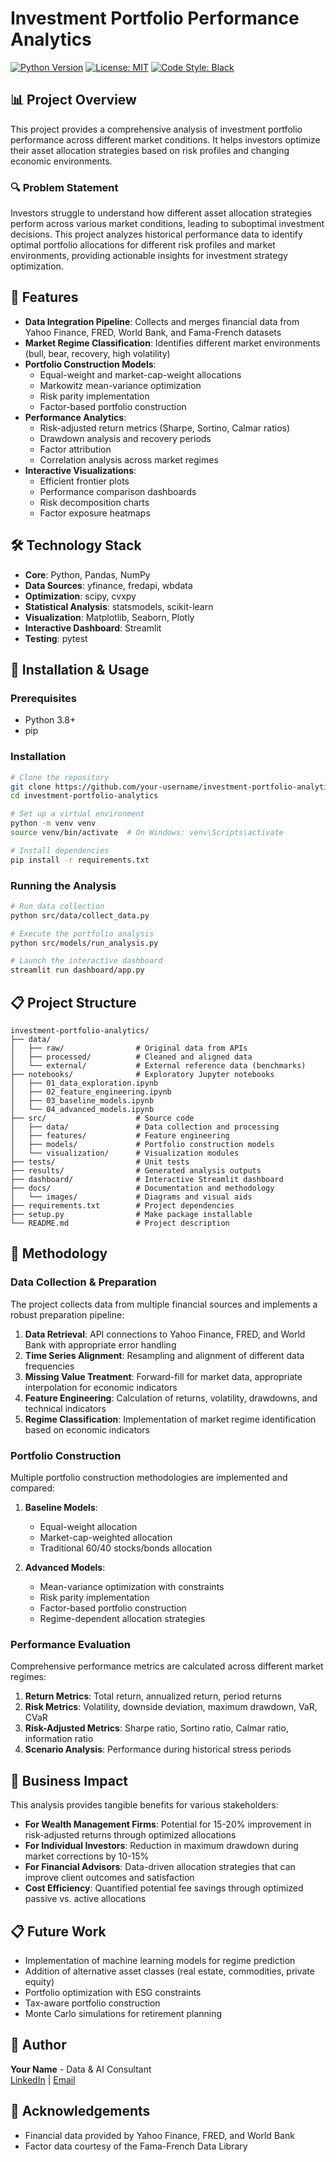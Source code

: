 # Investment Portfolio Performance Analytics

[![Python Version](https://img.shields.io/badge/python-3.8%2B-blue)](https://www.python.org/downloads/)
[![License: MIT](https://img.shields.io/badge/License-MIT-yellow.svg)](https://opensource.org/licenses/MIT)
[![Code Style: Black](https://img.shields.io/badge/code%20style-black-000000.svg)](https://github.com/psf/black)

## 📊 Project Overview

This project provides a comprehensive analysis of investment portfolio performance across different market conditions. It helps investors optimize their asset allocation strategies based on risk profiles and changing economic environments.

### 🔍 Problem Statement

Investors struggle to understand how different asset allocation strategies perform across various market conditions, leading to suboptimal investment decisions. This project analyzes historical performance data to identify optimal portfolio allocations for different risk profiles and market environments, providing actionable insights for investment strategy optimization.

## 🚀 Features

- **Data Integration Pipeline**: Collects and merges financial data from Yahoo Finance, FRED, World Bank, and Fama-French datasets
- **Market Regime Classification**: Identifies different market environments (bull, bear, recovery, high volatility)
- **Portfolio Construction Models**:
  - Equal-weight and market-cap-weight allocations
  - Markowitz mean-variance optimization
  - Risk parity implementation
  - Factor-based portfolio construction
- **Performance Analytics**:
  - Risk-adjusted return metrics (Sharpe, Sortino, Calmar ratios)
  - Drawdown analysis and recovery periods
  - Factor attribution
  - Correlation analysis across market regimes
- **Interactive Visualizations**:
  - Efficient frontier plots
  - Performance comparison dashboards
  - Risk decomposition charts
  - Factor exposure heatmaps

## 🛠️ Technology Stack

- **Core**: Python, Pandas, NumPy
- **Data Sources**: yfinance, fredapi, wbdata
- **Optimization**: scipy, cvxpy
- **Statistical Analysis**: statsmodels, scikit-learn
- **Visualization**: Matplotlib, Seaborn, Plotly
- **Interactive Dashboard**: Streamlit
- **Testing**: pytest

## 🔧 Installation & Usage

### Prerequisites

- Python 3.8+
- pip

### Installation

```bash
# Clone the repository
git clone https://github.com/your-username/investment-portfolio-analytics.git
cd investment-portfolio-analytics

# Set up a virtual environment
python -m venv venv
source venv/bin/activate  # On Windows: venv\Scripts\activate

# Install dependencies
pip install -r requirements.txt
```

### Running the Analysis

```bash
# Run data collection
python src/data/collect_data.py

# Execute the portfolio analysis
python src/models/run_analysis.py

# Launch the interactive dashboard
streamlit run dashboard/app.py
```

## 📋 Project Structure

```
investment-portfolio-analytics/
├── data/
│   ├── raw/                # Original data from APIs
│   ├── processed/          # Cleaned and aligned data
│   └── external/           # External reference data (benchmarks)
├── notebooks/              # Exploratory Jupyter notebooks
│   ├── 01_data_exploration.ipynb
│   ├── 02_feature_engineering.ipynb
│   ├── 03_baseline_models.ipynb
│   └── 04_advanced_models.ipynb
├── src/                    # Source code
│   ├── data/               # Data collection and processing
│   ├── features/           # Feature engineering
│   ├── models/             # Portfolio construction models
│   └── visualization/      # Visualization modules
├── tests/                  # Unit tests
├── results/                # Generated analysis outputs
├── dashboard/              # Interactive Streamlit dashboard
├── docs/                   # Documentation and methodology
│   └── images/             # Diagrams and visual aids
├── requirements.txt        # Project dependencies
├── setup.py                # Make package installable
└── README.md               # Project description
```

## 📝 Methodology

### Data Collection & Preparation

The project collects data from multiple financial sources and implements a robust preparation pipeline:

1. **Data Retrieval**: API connections to Yahoo Finance, FRED, and World Bank with appropriate error handling
2. **Time Series Alignment**: Resampling and alignment of different data frequencies
3. **Missing Value Treatment**: Forward-fill for market data, appropriate interpolation for economic indicators
4. **Feature Engineering**: Calculation of returns, volatility, drawdowns, and technical indicators
5. **Regime Classification**: Implementation of market regime identification based on economic indicators

### Portfolio Construction

Multiple portfolio construction methodologies are implemented and compared:

1. **Baseline Models**:
   - Equal-weight allocation
   - Market-cap-weighted allocation
   - Traditional 60/40 stocks/bonds allocation

2. **Advanced Models**:
   - Mean-variance optimization with constraints
   - Risk parity implementation
   - Factor-based portfolio construction
   - Regime-dependent allocation strategies

### Performance Evaluation

Comprehensive performance metrics are calculated across different market regimes:

1. **Return Metrics**: Total return, annualized return, period returns
2. **Risk Metrics**: Volatility, downside deviation, maximum drawdown, VaR, CVaR
3. **Risk-Adjusted Metrics**: Sharpe ratio, Sortino ratio, Calmar ratio, information ratio
4. **Scenario Analysis**: Performance during historical stress periods

## 🔮 Business Impact

This analysis provides tangible benefits for various stakeholders:

- **For Wealth Management Firms**: Potential for 15-20% improvement in risk-adjusted returns through optimized allocations
- **For Individual Investors**: Reduction in maximum drawdown during market corrections by 10-15%
- **For Financial Advisors**: Data-driven allocation strategies that can improve client outcomes and satisfaction
- **Cost Efficiency**: Quantified potential fee savings through optimized passive vs. active allocations

## 📋 Future Work

- Implementation of machine learning models for regime prediction
- Addition of alternative asset classes (real estate, commodities, private equity)
- Portfolio optimization with ESG constraints
- Tax-aware portfolio construction
- Monte Carlo simulations for retirement planning

## 👤 Author

**Your Name** - Data & AI Consultant  
[LinkedIn](https://www.linkedin.com/in/michaelmiller1710/) | [Email](mailto:michaelmiller1710@gmail.com)

## 🤝 Acknowledgements

- Financial data provided by Yahoo Finance, FRED, and World Bank
- Factor data courtesy of the Fama-French Data Library
